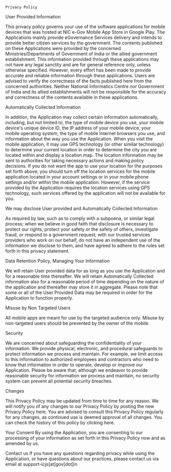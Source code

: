                                                                                                            Privacy Policy



User Provided Information

This privacy policy governs your use of the software applications for mobile devices that was hosted at NIC e-Gov Mobile App Store in Google Play. The Applications mainly provide eGovernance Services delivery and intends to provide better citizen services by the government. The contents published on these Applications were provided by the concerned Ministries/Departments of Government of India or the allied government establishment. This information provided through these applications may not have any legal sanctity and are for general reference only, unless otherwise specified. However, every effort has been made to provide accurate and reliable information through these applications. Users are advised to verify the correctness of the facts published here from the concerned authorities. Neither National Informatics Centre nor Government of India and its allied establishments will not be responsible for the accuracy and correctness of the contents available in these applications.

Automatically Collected Information


In addition, the Application may collect certain information automatically, including, but not limited to, the type of mobile device you use, your mobile device's unique device ID, the IP address of your mobile device, your mobile operating system, the type of mobile Internet browsers you use, and information about the way you use the Application. When you visit the mobile application, it may use GPS technology (or other similar technology) to determine your current location in order to determine the city you are located within and display a location map. The location information may be sent to authorities for taking necessary actions and making policy decisions. If you do not want the app to use your location for the purposes set forth above, you should turn off the location services for the mobile application located in your account settings or in your mobile phone settings and/or within the mobile application. However, if the service provided by the Application requires the location services using GPS technology, such services offered by the application will not be available for you.

We may disclose User provided and Automatically Collected Information


As required by law, such as to comply with a subpoena, or similar legal process; when we believe in good faith that disclosure is necessary to protect our rights, protect your safety or the safety of others, investigate fraud, or respond to a government request; with our trusted services providers who work on our behalf, do not have an independent use of the information we disclose to them, and have agreed to adhere to the rules set forth in this privacy statement.

Data Retention Policy, Managing Your Information


We will retain User provided data for as long as you use the Application and for a reasonable time thereafter. We will retain Automatically Collected information also for a reasonable period of time depending on the nature of the application and thereafter may store it in aggregate. Please note that some or all of the User Provided Data may be required in order for the Application to function properly.

Misuse by Non Targeted Users


All mobile apps are meant for use by the targeted audience only. Misuse by non-targeted users should be prevented by the owner of the mobile.

Security


We are concerned about safeguarding the confidentiality of your information. We provide physical, electronic, and procedural safeguards to protect information we process and maintain. For example, we limit access to this information to authorized employees and contractors who need to know that information in order to operate, develop or improve our Application. Please be aware that, although we endeavor to provide reasonable security for information we process and maintain, no security system can prevent all potential security breaches.

Changes


This Privacy Policy may be updated from time to time for any reason. We will notify you of any changes to our Privacy Policy by posting the new Privacy Policy here. You are advised to consult this Privacy Policy regularly for any changes, as continued use is deemed approval of all changes. You can check the history of this policy by clicking here.

Your Consent
By using the Application, you are consenting to our processing of your information as set forth in this Privacy Policy now and as amended by us.

Contact us
If you have any questions regarding privacy while using the Application, or have questions about our practices, please contact us via email at support-icjs[at]gov[dot]in
